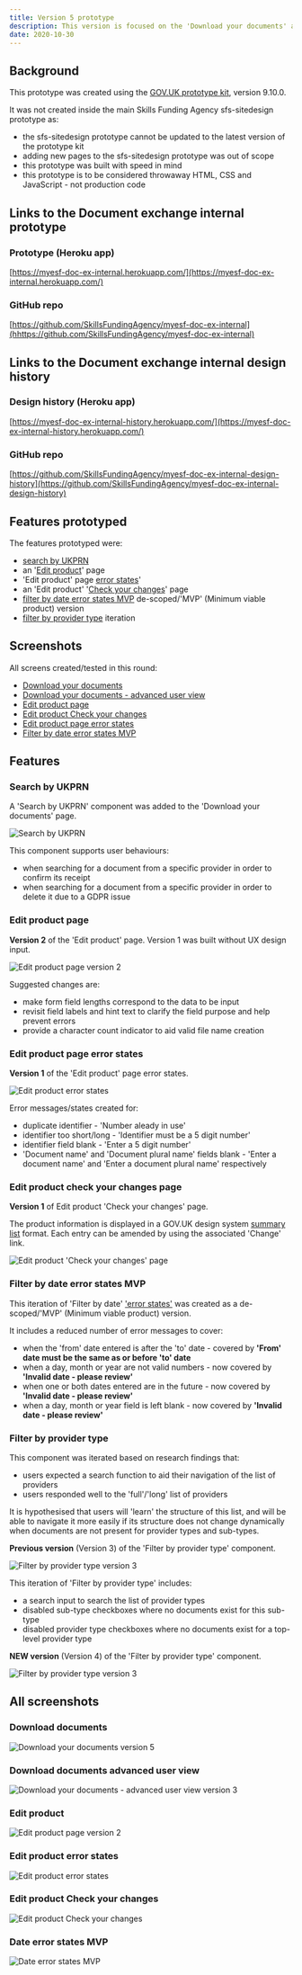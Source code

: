 ```yaml
---
title: Version 5 prototype
description: This version is focused on the 'Download your documents' and 'Edit product' pages.
date: 2020-10-30
---
```


## Background

This prototype was created using the [GOV.UK prototype kit](https://govuk-prototype-kit.herokuapp.com/docs), version 9.10.0.

It was not created inside the main Skills Funding Agency sfs-sitedesign prototype as:

* the sfs-sitedesign prototype cannot be updated to the latest version of the prototype kit
* adding new pages to the sfs-sitedesign prototype was out of scope
* this prototype was built with speed in mind
* this prototype is to be considered throwaway HTML, CSS and JavaScript - not production code

## Links to the Document exchange internal prototype

### Prototype (Heroku app) ###
[https://myesf-doc-ex-internal.herokuapp.com/](https://myesf-doc-ex-internal.herokuapp.com/)

### GitHub repo ###
[https://github.com/SkillsFundingAgency/myesf-doc-ex-internal](hhttps://github.com/SkillsFundingAgency/myesf-doc-ex-internal)

## Links to the Document exchange internal design history

### Design history (Heroku app) ###
[https://myesf-doc-ex-internal-history.herokuapp.com/](https://myesf-doc-ex-internal-history.herokuapp.com/)

### GitHub repo ###
[https://github.com/SkillsFundingAgency/myesf-doc-ex-internal-design-history](https://github.com/SkillsFundingAgency/myesf-doc-ex-internal-design-history)

## Features prototyped

The features prototyped were:

* [search by UKPRN](#search-by-ukprn)
* an '[Edit product](#edit-product-page)' page
* 'Edit product' page [error states](#edit-product-page-error-states)'
* an 'Edit product' '[Check your changes](#edit-product-check-your-changes-page)' page
* [filter by date error states MVP](#filter-by-date-error-states-mvp) de-scoped/'MVP' (Minimum viable product) version
* [filter by provider type](#filter-by-provider-type) iteration

## Screenshots

All screens created/tested in this round:

* [Download your documents](#download-documents)
* [Download your documents - advanced user view](#download-documents-advanced-user-view)
* [Edit product page](#edit-product)
* [Edit product Check your changes](#edit-product-check-your-changes)
* [Edit product page error states](#edit-product-error-states)
* [Filter by date error states MVP](#date-error-states-mvp)

## Features

### Search by UKPRN

A 'Search by UKPRN' component was added to the 'Download your documents' page.

![Search by UKPRN](../images/v5/search-by-ukprn.png)

This component supports user behaviours:

* when searching for a document from a specific provider in order to confirm its receipt
* when searching for a document from a specific provider in order to delete it due to a GDPR issue

### Edit product page

**Version 2** of the 'Edit product' page. Version 1 was built without UX design input.

![Edit product page version 2](../images/v5/edit-product-v2.png)

Suggested changes are:

* make form field lengths correspond to the data to be input
* revisit field labels and hint text to clarify the field purpose and help prevent errors
* provide a character count indicator to aid valid file name creation

### Edit product page error states

**Version 1** of the 'Edit product' page error states.

![Edit product error states](../images/v5/edit-product-v2-error-states.png)

Error messages/states created for:

* duplicate identifier - 'Number aleady in use'
* identifier too short/long - 'Identifier must be a 5 digit number'
* identifier field blank - 'Enter a 5 digit number'
* 'Document name' and 'Document plural name' fields blank - 'Enter a document name' and 'Enter a document plural name' respectively

### Edit product check your changes page

**Version 1** of Edit product 'Check your changes' page.

The product information is displayed in a GOV.UK design system [summary list](https://design-system.service.gov.uk/components/summary-list/) format. Each entry can be amended by using the associated 'Change' link.

![Edit product 'Check your changes' page](../images/v5/edit-product-confirm.png)

### Filter by date error states MVP

This iteration of 'Filter by date' ['error states'](#date-error-states-mvp) was created as a de-scoped/'MVP' (Minimum viable product) version.

It includes a reduced number of error messages to cover:

* when the 'from' date entered is after the 'to' date - covered by **'From' date must be the same as or before 'to' date**
* when a day, month or year are not valid numbers - now covered by **'Invalid date - please review'**
* when one or both dates entered are in the future - now covered by **'Invalid date - please review'**
* when a day, month or year field is left blank - now covered by **'Invalid date - please review'**

### Filter by provider type

This component was iterated based on research findings that:

* users expected a search function to aid their navigation of the list of providers
* users responded well to the 'full'/'long' list of providers

It is hypothesised that users will 'learn' the structure of this list, and will be able to navigate it more easily if its structure does not change dynamically when documents are not present for provider types and sub-types.

**Previous version** (Version 3) of the 'Filter by provider type' component.

![Filter by provider type version 3](../images/v3/filter-by-provider-type-v3.png)

This iteration of 'Filter by provider type' includes:

* a search input to search the list of provider types
* disabled sub-type checkboxes where no documents exist for this sub-type
* disabled provider type checkboxes where no documents exist for a top-level provider type

**NEW version** (Version 4) of the 'Filter by provider type' component.

![Filter by provider type version 3](../images/v5/filter-by-provider-type-v4.png)

## All screenshots

### Download documents
![Download your documents version 5](../images/v5/download-documents-v5.png)

### Download documents advanced user view
![Download your documents - advanced user view version 3](../images/v5/download-documents-advanced-user-v3.png)

### Edit product
![Edit product page version 2](../images/v5/edit-product-v2.png)

### Edit product error states
![Edit product error states](../images/v5/edit-product-v2-error-states.png)

### Edit product Check your changes
![Edit product Check your changes](../images/v5/edit-product-confirm.png)

### Date error states MVP
![Date error states MVP](../images/v5/date-error-states-mvp.png)